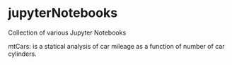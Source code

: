 # jupyterNotebooks
Collection of various Jupyter Notebooks

mtCars: is a statical analysis of car mileage as a function of number of car cylinders.
